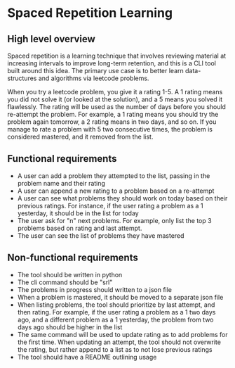 # Spaced Repetition Learning

## High level overview

Spaced repetition is a learning technique that involves reviewing material at increasing intervals to improve long-term retention, and this is a CLI tool built around this idea. The primary use case is to better learn data-structures and algorithms via leetcode problems.

When you try a leetcode problem, you give it a rating 1-5. A 1 rating means you did not solve it (or looked at the solution), and a 5 means you solved it flawlessly. The rating will be used as the number of days before you should re-attempt the problem. For example, a 1 rating means you should try the problem again tomorrow, a 2 rating means in two days, and so on. If you manage to rate a problem with 5 two consecutive times, the problem is considered mastered, and it removed from the list.

## Functional requirements

- A user can add a problem they attempted to the list, passing in the problem name and their rating
- A user can append a new rating to a problem based on a re-attempt
- A user can see what problems they should work on today based on their previous ratings. For instance, if the user rating a problem as a 1 yesterday, it should be in the list for today
- The user ask for "n" next problems. For example, only list the top 3 problems based on rating and last attempt.
- The user can see the list of problems they have mastered

## Non-functional requirements

- The tool should be written in python
- The cli command should be "srl"
- The problems in progress should written to a json file
- When a problem is mastered, it should be moved to a separate json file
- When listing problems, the tool should prioritize by last attempt, and then rating. For example, if the user rating a problem as a 1 two days ago, and a different problem as a 1 yesterday, the problem from two days ago should be higher in the list
- The same command will be used to update rating as to add problems for the first time. When updating an attempt, the tool should not overwrite the rating, but rather append to a list as to not lose previous ratings
- The tool should have a README outlining usage
